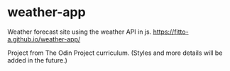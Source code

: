 # weather-app
Weather forecast site using the weather API in js.
https://fitto-a.github.io/weather-app/

Project from The Odin Project curriculum.
(Styles and more details will be added in the future.)

 
 
